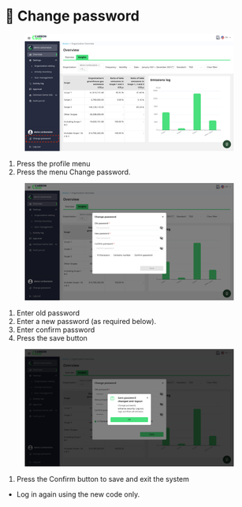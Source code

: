 # 🔐 Change password

<figure><img src="../.gitbook/assets/image (2) (1) (1) (1) (1) (1) (1).png" alt=""><figcaption></figcaption></figure>

1. Press the profile menu
2. Press the menu Change password.

<figure><img src="../.gitbook/assets/image (3) (1) (1) (1) (1) (1).png" alt=""><figcaption></figcaption></figure>

1. Enter old password
2. Enter a new password (as required below).
3. Enter confirm password
4. Press the save button

<figure><img src="../.gitbook/assets/image (4) (1) (1).png" alt=""><figcaption></figcaption></figure>

1. Press the Confirm button to save and exit the system

* Log in again using the new code only.

